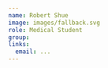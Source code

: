 ```yaml
---
name: Robert Shue
image: images/fallback.svg
role: Medical Student
group: 
links:
  email: ...
---
```



